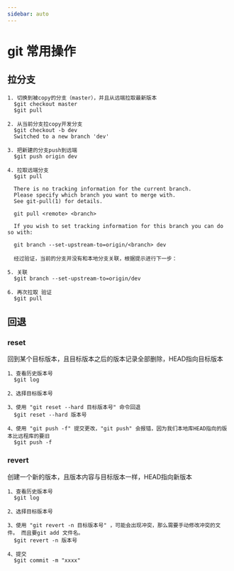 ```yaml
---
sidebar: auto
---
```

# git 常用操作

## 拉分支

    1. 切换到被copy的分支（master），并且从远端拉取最新版本
      $git checkout master
      $git pull
    
    2. 从当前分支拉copy开发分支
      $git checkout -b dev
      Switched to a new branch 'dev'
    
    3. 把新建的分支push到远端
      $git push origin dev
    
    4. 拉取远端分支
      $git pull
    
      There is no tracking information for the current branch.
      Please specify which branch you want to merge with.
      See git-pull(1) for details.
    
      git pull <remote> <branch>
    
      If you wish to set tracking information for this branch you can do so with:
     
      git branch --set-upstream-to=origin/<branch> dev

      经过验证，当前的分支并没有和本地分支关联，根据提示进行下一步：

    5. 关联
      $git branch --set-upstream-to=origin/dev

    6. 再次拉取 验证
      $git pull

## 回退

### reset
回到某个目标版本，且目标版本之后的版本记录全部删除，HEAD指向目标版本

    1、查看历史版本号
      $git log

    2、选择目标版本号

    3、使用 "git reset --hard 目标版本号" 命令回退
      $git reset --hard 版本号

    4、使用 "git push -f" 提交更改，"git push" 会报错，因为我们本地库HEAD指向的版本比远程库的要旧
      $git push -f

### revert
创建一个新的版本，且版本内容与目标版本一样，HEAD指向新版本

    1、查看历史版本号
      $git log

    2、选择目标版本号

    3、使用 "git revert -n 目标版本号" ，可能会出现冲突，那么需要手动修改冲突的文件。 而且要git add 文件名。
      $git revert -n 版本号

    4、提交
      $git commit -m "xxxx"